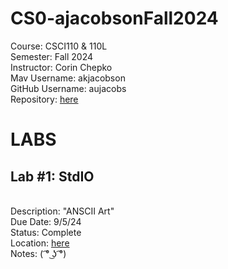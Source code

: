 # CS0-ajacobsonFall2024
Course: CSCI110 & 110L
<br>Semester: Fall 2024 
<br>Instructor: Corin Chepko
<br>Mav Username: akjacobson
<br>GitHub Username: aujacobs
<br>Repository: [here](https://github.com/aujacobs/CS0-ajacobsonFall2024)

# LABS
## Lab #1: StdIO
<br>Description: "ANSCII Art"
<br>Due Date: 9/5/24
<br>Status: Complete
<br>Location: [here](https://github.com/aujacobs/CS0-ajacobsonFall2024/blob/main/ascii/main.py)
<br>Notes: ( ͡° ͜ʖ ͡°)
